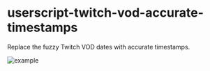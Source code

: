 # userscript-twitch-vod-accurate-timestamps
Replace the fuzzy Twitch VOD dates with accurate timestamps.

![example](https://github.com/Rainyan/userscript-twitch-vod-accurate-timestamps/assets/6595066/59835c57-7119-425f-a922-c1cc667f07e3)
